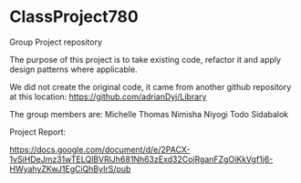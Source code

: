 # ClassProject780
Group Project repository

The purpose of this project is to take existing code, refactor it and apply design patterns where applicable.

We did not create the original code, it came from another github repository at this location:
https://github.com/adrianDyj/Library

The group members are:
Michelle Thomas
Nimisha Niyogi
Todo Sidabalok

Project Report:

https://docs.google.com/document/d/e/2PACX-1vSiHDeJmz31wTELQlBVRlJh681Nh63zExd32CojRganFZgOiKkVgf1j6-HWyahyZKwJ1EgCiQhByIrS/pub
